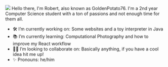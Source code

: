 
<!--
**PotatoGolden76/PotatoGolden76** is a ✨ _special_ ✨ repository because its `README.md` (this file) appears on your GitHub profile.

Here are some ideas to get you started:

- 🔭 I’m currently working on ...
- 🌱 I’m currently learning ...
- 👯 I’m looking to collaborate on ...
- 🤔 I’m looking for help with ...
- 💬 Ask me about ...
- 📫 How to reach me: ...
- 😄 Pronouns: ...
- ⚡ Fun fact: ...
-->
![](https://hit.yhype.me/github/profile?user_id=26687462)
Hello there, I'm Robert, also known as GoldenPotato76. I'm a 2nd year Computer Science student with a ton of passions and not enough time for them all. 

- 🛠 I’m currently working on: Some websites and a toy interpreter in Java
- 📚 I’m currently learning: Computational Photography and how to improve my React workflow
- 👷‍♀️ I’m looking to collaborate on: Basically anything, if you have a cool idea hit me up!
- ✨ Pronouns: he/him

